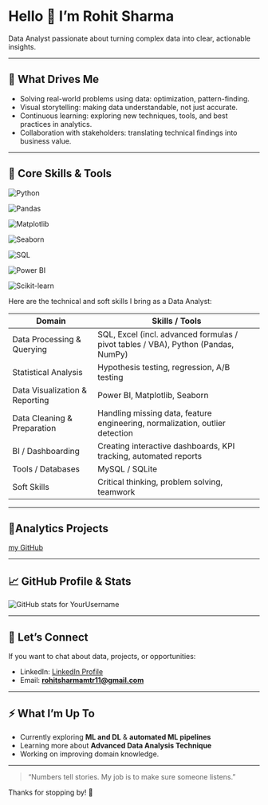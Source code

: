 # Hello 👋 I’m Rohit Sharma

Data Analyst passionate about turning complex data into clear, actionable insights.

---

## 🎯 What Drives Me

- Solving real-world problems using data: optimization, pattern-finding.  
- Visual storytelling: making data understandable, not just accurate.  
- Continuous learning: exploring new techniques, tools, and best practices in analytics.  
- Collaboration with stakeholders: translating technical findings into business value.

---

## 🔧 Core Skills & Tools
<!-- Python -->
![Python](https://img.shields.io/badge/Python-3776AB?style=for-the-badge&logo=python&logoColor=white)

<!-- Pandas -->
![Pandas](https://img.shields.io/badge/Pandas-150458?style=for-the-badge&logo=pandas&logoColor=white)

<!-- Matplotlib -->
![Matplotlib](https://img.shields.io/badge/Matplotlib-11557c?style=for-the-badge&logo=plotly&logoColor=white)

<!-- Seaborn -->
![Seaborn](https://img.shields.io/badge/Seaborn-4c8cbf?style=for-the-badge&logoColor=white)

<!-- SQL -->
![SQL](https://img.shields.io/badge/SQL-336791?style=for-the-badge&logo=postgresql&logoColor=white)

<!-- Power BI -->
![Power BI](https://img.shields.io/badge/PowerBI-F2C811?style=for-the-badge&logo=powerbi&logoColor=black)

<!-- Scikit-learn -->
![Scikit-learn](https://img.shields.io/badge/Scikit--Learn-F7931E?style=for-the-badge&logo=scikit-learn&logoColor=white)


Here are the technical and soft skills I bring as a Data Analyst:

| Domain                 | Skills / Tools                                                                 |
|------------------------|--------------------------------------------------------------------------------|
| Data Processing & Querying | SQL, Excel (incl. advanced formulas / pivot tables / VBA), Python (Pandas, NumPy) |
| Statistical Analysis     | Hypothesis testing, regression, A/B testing                                   |
| Data Visualization & Reporting | Power BI, Matplotlib, Seaborn                                  |
| Data Cleaning & Preparation | Handling missing data, feature engineering, normalization, outlier detection |
| BI / Dashboarding        | Creating interactive dashboards, KPI tracking, automated reports             |
| Tools / Databases        | MySQL / SQLite                               |
| Soft Skills              | Critical thinking, problem solving, teamwork |

---

## 🧪Analytics Projects

[my GitHub](https://github.com/Rohitsharma-11?tab=repositories)

---

## 📈 GitHub Profile & Stats

![GitHub stats for YourUsername](https://github-readme-stats.vercel.app/api?username=Rohitsharma-11&show_icons=true&theme=radical)


---

## 🤝 Let’s Connect

If you want to chat about data, projects, or opportunities:

- LinkedIn: [LinkedIn Profile](https://www.linkedin.com/in/rohit-sharma-61056737a/)  
- Email: **rohitsharmamtr11@gmail.com**  

---

## ⚡ What I’m Up To

- Currently exploring **ML and DL** & **automated ML pipelines**  
- Learning more about **Advanced Data Analysis Technique** 
- Working on improving domain knowledge.  

---

> “Numbers tell stories. My job is to make sure someone listens.”  

Thanks for stopping by! 🙏  

